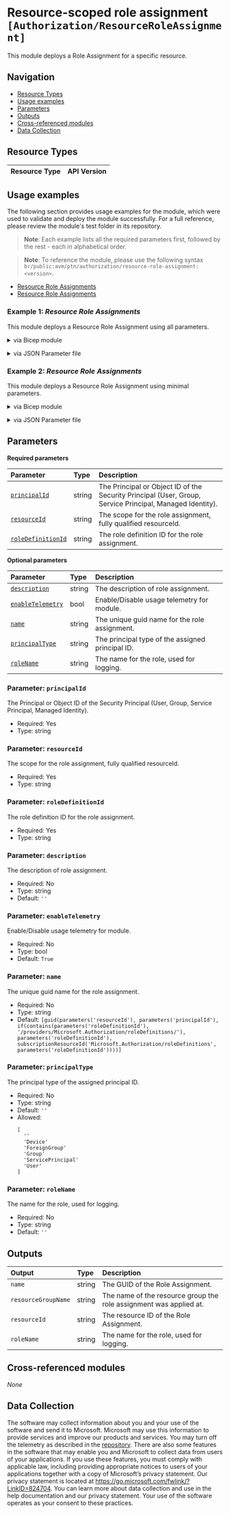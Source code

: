 # Resource-scoped role assignment `[Authorization/ResourceRoleAssignment]`

This module deploys a Role Assignment for a specific resource.

## Navigation

- [Resource Types](#Resource-Types)
- [Usage examples](#Usage-examples)
- [Parameters](#Parameters)
- [Outputs](#Outputs)
- [Cross-referenced modules](#Cross-referenced-modules)
- [Data Collection](#Data-Collection)

## Resource Types

| Resource Type | API Version |
| :-- | :-- |

## Usage examples

The following section provides usage examples for the module, which were used to validate and deploy the module successfully. For a full reference, please review the module's test folder in its repository.

>**Note**: Each example lists all the required parameters first, followed by the rest - each in alphabetical order.

>**Note**: To reference the module, please use the following syntax `br/public:avm/ptn/authorization/resource-role-assignment:<version>`.

- [Resource Role Assignments](#example-1-resource-role-assignments)
- [Resource Role Assignments](#example-2-resource-role-assignments)

### Example 1: _Resource Role Assignments_

This module deploys a Resource Role Assignment using all parameters.


<details>

<summary>via Bicep module</summary>

```bicep
module resourceRoleAssignment 'br/public:avm/ptn/authorization/resource-role-assignment:<version>' = {
  name: 'resourceRoleAssignmentDeployment'
  params: {
    // Required parameters
    principalId: '<principalId>'
    resourceId: '<resourceId>'
    roleDefinitionId: '2a2b9908-6ea1-4ae2-8e65-a410df84e7d1'
    // Non-required parameters
    description: 'Assign Storage Blob Data Reader role to the managed identity on the storage account.'
    principalType: 'ServicePrincipal'
    roleName: 'Storage Blob Data Reader'
  }
}
```

</details>
<p>

<details>

<summary>via JSON Parameter file</summary>

```json
{
  "$schema": "https://schema.management.azure.com/schemas/2019-04-01/deploymentParameters.json#",
  "contentVersion": "1.0.0.0",
  "parameters": {
    // Required parameters
    "principalId": {
      "value": "<principalId>"
    },
    "resourceId": {
      "value": "<resourceId>"
    },
    "roleDefinitionId": {
      "value": "2a2b9908-6ea1-4ae2-8e65-a410df84e7d1"
    },
    // Non-required parameters
    "description": {
      "value": "Assign Storage Blob Data Reader role to the managed identity on the storage account."
    },
    "principalType": {
      "value": "ServicePrincipal"
    },
    "roleName": {
      "value": "Storage Blob Data Reader"
    }
  }
}
```

</details>
<p>

### Example 2: _Resource Role Assignments_

This module deploys a Resource Role Assignment using minimal parameters.


<details>

<summary>via Bicep module</summary>

```bicep
module resourceRoleAssignment 'br/public:avm/ptn/authorization/resource-role-assignment:<version>' = {
  name: 'resourceRoleAssignmentDeployment'
  params: {
    // Required parameters
    principalId: '<principalId>'
    resourceId: '<resourceId>'
    roleDefinitionId: '2a2b9908-6ea1-4ae2-8e65-a410df84e7d1'
    // Non-required parameters
    principalType: 'ServicePrincipal'
  }
}
```

</details>
<p>

<details>

<summary>via JSON Parameter file</summary>

```json
{
  "$schema": "https://schema.management.azure.com/schemas/2019-04-01/deploymentParameters.json#",
  "contentVersion": "1.0.0.0",
  "parameters": {
    // Required parameters
    "principalId": {
      "value": "<principalId>"
    },
    "resourceId": {
      "value": "<resourceId>"
    },
    "roleDefinitionId": {
      "value": "2a2b9908-6ea1-4ae2-8e65-a410df84e7d1"
    },
    // Non-required parameters
    "principalType": {
      "value": "ServicePrincipal"
    }
  }
}
```

</details>
<p>


## Parameters

**Required parameters**

| Parameter | Type | Description |
| :-- | :-- | :-- |
| [`principalId`](#parameter-principalid) | string | The Principal or Object ID of the Security Principal (User, Group, Service Principal, Managed Identity). |
| [`resourceId`](#parameter-resourceid) | string | The scope for the role assignment, fully qualified resourceId. |
| [`roleDefinitionId`](#parameter-roledefinitionid) | string | The role definition ID for the role assignment. |

**Optional parameters**

| Parameter | Type | Description |
| :-- | :-- | :-- |
| [`description`](#parameter-description) | string | The description of role assignment. |
| [`enableTelemetry`](#parameter-enabletelemetry) | bool | Enable/Disable usage telemetry for module. |
| [`name`](#parameter-name) | string | The unique guid name for the role assignment. |
| [`principalType`](#parameter-principaltype) | string | The principal type of the assigned principal ID. |
| [`roleName`](#parameter-rolename) | string | The name for the role, used for logging. |

### Parameter: `principalId`

The Principal or Object ID of the Security Principal (User, Group, Service Principal, Managed Identity).

- Required: Yes
- Type: string

### Parameter: `resourceId`

The scope for the role assignment, fully qualified resourceId.

- Required: Yes
- Type: string

### Parameter: `roleDefinitionId`

The role definition ID for the role assignment.

- Required: Yes
- Type: string

### Parameter: `description`

The description of role assignment.

- Required: No
- Type: string
- Default: `''`

### Parameter: `enableTelemetry`

Enable/Disable usage telemetry for module.

- Required: No
- Type: bool
- Default: `True`

### Parameter: `name`

The unique guid name for the role assignment.

- Required: No
- Type: string
- Default: `[guid(parameters('resourceId'), parameters('principalId'), if(contains(parameters('roleDefinitionId'), '/providers/Microsoft.Authorization/roleDefinitions/'), parameters('roleDefinitionId'), subscriptionResourceId('Microsoft.Authorization/roleDefinitions', parameters('roleDefinitionId'))))]`

### Parameter: `principalType`

The principal type of the assigned principal ID.

- Required: No
- Type: string
- Default: `''`
- Allowed:
  ```Bicep
  [
    ''
    'Device'
    'ForeignGroup'
    'Group'
    'ServicePrincipal'
    'User'
  ]
  ```

### Parameter: `roleName`

The name for the role, used for logging.

- Required: No
- Type: string
- Default: `''`


## Outputs

| Output | Type | Description |
| :-- | :-- | :-- |
| `name` | string | The GUID of the Role Assignment. |
| `resourceGroupName` | string | The name of the resource group the role assignment was applied at. |
| `resourceId` | string | The resource ID of the Role Assignment. |
| `roleName` | string | The name for the role, used for logging. |

## Cross-referenced modules

_None_

## Data Collection

The software may collect information about you and your use of the software and send it to Microsoft. Microsoft may use this information to provide services and improve our products and services. You may turn off the telemetry as described in the [repository](https://aka.ms/avm/telemetry). There are also some features in the software that may enable you and Microsoft to collect data from users of your applications. If you use these features, you must comply with applicable law, including providing appropriate notices to users of your applications together with a copy of Microsoft’s privacy statement. Our privacy statement is located at <https://go.microsoft.com/fwlink/?LinkID=824704>. You can learn more about data collection and use in the help documentation and our privacy statement. Your use of the software operates as your consent to these practices.
